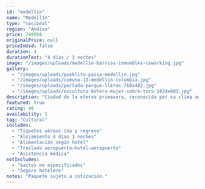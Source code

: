 ```yaml
---
id: "medellin"
name: "Medellín"
type: "nacional"
region: "Andina"
price: 748998
originalPrice: null
priceInUsd: false
duration: 4
durationText: "4 días / 3 noches"
image: "/images/uploads/medellin-barrios-inmuebles-coworking.jpg"
gallery:
  - "/images/uploads/pueblito-paisa-medellin.jpg"
  - "/images/uploads/comuna-13-medellin-colombia.jpg"
  - "/images/uploads/portada-parque-lleras-768x402.jpg"
  - "/images/uploads/escultura-botero-mujer-sobre-toro-1024x683.jpg"
description: "Ciudad de la eterna primavera, reconocida por su clima agradable, innovación urbana y vibrante escena cultural. Destacan lugares como la Comuna 13 y el Pueblito Paisa."
featured: true
rating: 90
availability: 5
tag: "Cultural"
includes:
  - "Tiquetes aéreos ida y regreso"
  - "Alojamiento 4 días 3 noches"
  - "Alimentación según hotel"
  - "Traslado aeropuerto–hotel–aeropuerto"
  - "Asistencia médica"
notIncludes:
  - "Gastos no especificados"
  - "Seguro hotelero"
notes: "Paquete sujeto a cotización."
---
```

